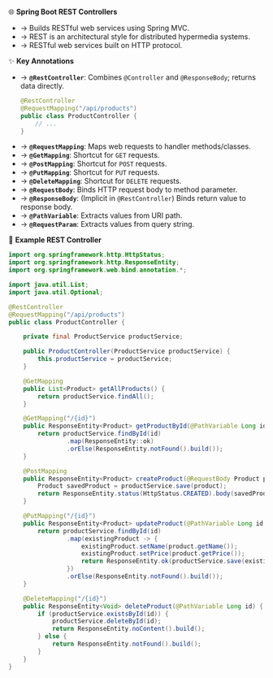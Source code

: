 🌐 **Spring Boot REST Controllers**
- → Builds RESTful web services using Spring MVC.
- → REST is an architectural style for distributed hypermedia systems.
- → RESTful web services built on HTTP protocol.

✨ **Key Annotations**
- → **`@RestController`**: Combines `@Controller` and `@ResponseBody`; returns data directly.
    ```java
    @RestController
    @RequestMapping("/api/products")
    public class ProductController {
        // ...
    }
    ```
- → **`@RequestMapping`**: Maps web requests to handler methods/classes.
- → **`@GetMapping`**: Shortcut for `GET` requests.
- → **`@PostMapping`**: Shortcut for `POST` requests.
- → **`@PutMapping`**: Shortcut for `PUT` requests.
- → **`@DeleteMapping`**: Shortcut for `DELETE` requests.
- → **`@RequestBody`**: Binds HTTP request body to method parameter.
- → **`@ResponseBody`**: (Implicit in `@RestController`) Binds return value to response body.
- → **`@PathVariable`**: Extracts values from URI path.
- → **`@RequestParam`**: Extracts values from query string.

📝 **Example REST Controller**
```java
import org.springframework.http.HttpStatus;
import org.springframework.http.ResponseEntity;
import org.springframework.web.bind.annotation.*;

import java.util.List;
import java.util.Optional;

@RestController
@RequestMapping("/api/products")
public class ProductController {

    private final ProductService productService;

    public ProductController(ProductService productService) {
        this.productService = productService;
    }

    @GetMapping
    public List<Product> getAllProducts() {
        return productService.findAll();
    }

    @GetMapping("/{id}")
    public ResponseEntity<Product> getProductById(@PathVariable Long id) {
        return productService.findById(id)
                .map(ResponseEntity::ok)
                .orElse(ResponseEntity.notFound().build());
    }

    @PostMapping
    public ResponseEntity<Product> createProduct(@RequestBody Product product) {
        Product savedProduct = productService.save(product);
        return ResponseEntity.status(HttpStatus.CREATED).body(savedProduct);
    }

    @PutMapping("/{id}")
    public ResponseEntity<Product> updateProduct(@PathVariable Long id, @RequestBody Product product) {
        return productService.findById(id)
                .map(existingProduct -> {
                    existingProduct.setName(product.getName());
                    existingProduct.setPrice(product.getPrice());
                    return ResponseEntity.ok(productService.save(existingProduct));
                })
                .orElse(ResponseEntity.notFound().build());
    }

    @DeleteMapping("/{id}")
    public ResponseEntity<Void> deleteProduct(@PathVariable Long id) {
        if (productService.existsById(id)) {
            productService.deleteById(id);
            return ResponseEntity.noContent().build();
        } else {
            return ResponseEntity.notFound().build();
        }
    }
}
```